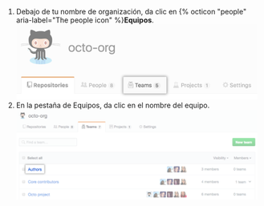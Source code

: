 1. Debajo de tu nombre de organización, da clic en {% octicon "people" aria-label="The people icon" %}**Equipos**. ![Pestaña de equipos](/assets/images/help/organizations/organization-teams-tab.png)
1. En la pestaña de Equipos, da clic en el nombre del equipo. ![Lista de los equipos de la organización](/assets/images/help/teams/click-team-name.png)
